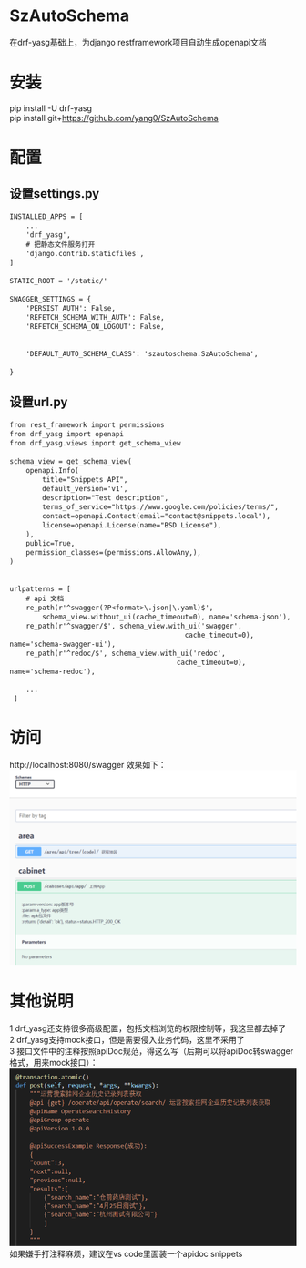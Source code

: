 # SzAutoSchema
在drf-yasg基础上，为django restframework项目自动生成openapi文档



# 安装
pip install -U drf-yasg  
pip install git+https://github.com/yang0/SzAutoSchema


# 配置
设置settings.py
-----------------------------------------
    INSTALLED_APPS = [
        ...
        'drf_yasg',
        # 把静态文件服务打开
        'django.contrib.staticfiles',
    ]

    STATIC_ROOT = '/static/'

    SWAGGER_SETTINGS = {
	    'PERSIST_AUTH': False,
	    'REFETCH_SCHEMA_WITH_AUTH': False,
	    'REFETCH_SCHEMA_ON_LOGOUT': False,


	    'DEFAULT_AUTO_SCHEMA_CLASS': 'szautoschema.SzAutoSchema',

	}


设置url.py
-----------------------------------------
	from rest_framework import permissions
	from drf_yasg import openapi
	from drf_yasg.views import get_schema_view

	schema_view = get_schema_view(
	    openapi.Info(
	        title="Snippets API",
	        default_version='v1',
	        description="Test description",
	        terms_of_service="https://www.google.com/policies/terms/",
	        contact=openapi.Contact(email="contact@snippets.local"),
	        license=openapi.License(name="BSD License"),
	    ),
	    public=True,
	    permission_classes=(permissions.AllowAny,),
	)


	urlpatterns = [
		# api 文档
	    re_path(r'^swagger(?P<format>\.json|\.yaml)$',
	        schema_view.without_ui(cache_timeout=0), name='schema-json'),
	    re_path(r'^swagger/$', schema_view.with_ui('swagger',
	                                           cache_timeout=0), name='schema-swagger-ui'),
	    re_path(r'^redoc/$', schema_view.with_ui('redoc',
	                                         cache_timeout=0), name='schema-redoc'),

	    ...
	 ]



# 访问
http://localhost:8080/swagger  效果如下：  
![screen shot](./img/1.png)


# 其他说明
1 drf_yasg还支持很多高级配置，包括文档浏览的权限控制等，我这里都去掉了  
2 drf_yasg支持mock接口，但是需要侵入业务代码，这里不采用了  
3 接口文件中的注释按照apiDoc规范，得这么写（后期可以将apiDoc转swagger格式，用来mock接口）：  
![screen shot](./img/2.png)  
如果嫌手打注释麻烦，建议在vs code里面装一个apidoc snippets
